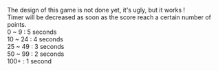 The design of this game is not done yet, it's ugly, but it works !  
Timer will be decreased as soon as the score reach a certain number of points.  
0 ~ 9 : 5 seconds  
10 ~ 24 : 4 seconds  
25 ~ 49 : 3 seconds  
50 ~ 99 : 2 seconds  
100+ : 1 second
